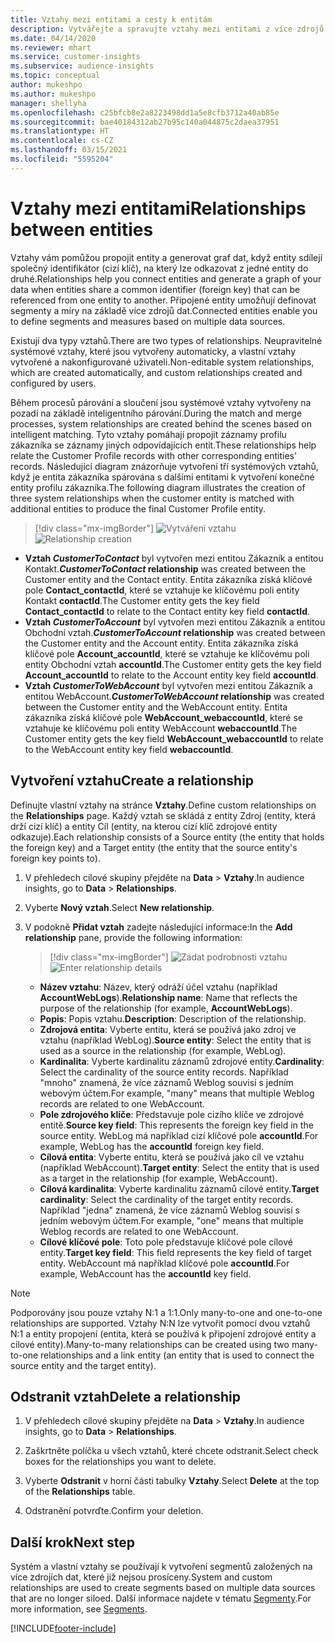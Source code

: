 ```yaml
---
title: Vztahy mezi entitami a cesty k entitám
description: Vytvářejte a spravujte vztahy mezi entitami z více zdrojů dat.
ms.date: 04/14/2020
ms.reviewer: mhart
ms.service: customer-insights
ms.subservice: audience-insights
ms.topic: conceptual
author: mukeshpo
ms.author: mukeshpo
manager: shellyha
ms.openlocfilehash: c25bfcb8e2a8223498dd1a5e8cfb3712a40ab85e
ms.sourcegitcommit: bae40184312ab27b95c140a044875c2daea37951
ms.translationtype: HT
ms.contentlocale: cs-CZ
ms.lasthandoff: 03/15/2021
ms.locfileid: "5595204"
---
```

# <a name="relationships-between-entities"></a><span data-ttu-id="ceeb5-103">Vztahy mezi entitami</span><span class="sxs-lookup"><span data-stu-id="ceeb5-103">Relationships between entities</span></span>

<span data-ttu-id="ceeb5-104">Vztahy vám pomůžou propojit entity a generovat graf dat, když entity sdílejí společný identifikátor (cizí klíč), na který lze odkazovat z jedné entity do druhé.</span><span class="sxs-lookup"><span data-stu-id="ceeb5-104">Relationships help you connect entities and generate a graph of your data when entities share a common identifier (foreign key) that can be referenced from one entity to another.</span></span> <span data-ttu-id="ceeb5-105">Připojené entity umožňují definovat segmenty a míry na základě více zdrojů dat.</span><span class="sxs-lookup"><span data-stu-id="ceeb5-105">Connected entities enable you to define segments and measures based on multiple data sources.</span></span>

<span data-ttu-id="ceeb5-106">Existují dva typy vztahů.</span><span class="sxs-lookup"><span data-stu-id="ceeb5-106">There are two types of relationships.</span></span> <span data-ttu-id="ceeb5-107">Neupravitelné systémové vztahy, které jsou vytvořeny automaticky, a vlastní vztahy vytvořené a nakonfigurované uživateli.</span><span class="sxs-lookup"><span data-stu-id="ceeb5-107">Non-editable system relationships, which are created automatically, and custom relationships created and configured by users.</span></span>

<span data-ttu-id="ceeb5-108">Během procesů párování a sloučení jsou systémové vztahy vytvořeny na pozadí na základě inteligentního párování.</span><span class="sxs-lookup"><span data-stu-id="ceeb5-108">During the match and merge processes, system relationships are created behind the scenes based on intelligent matching.</span></span> <span data-ttu-id="ceeb5-109">Tyto vztahy pomáhají propojit záznamy profilu zákazníka se záznamy jiných odpovídajících entit.</span><span class="sxs-lookup"><span data-stu-id="ceeb5-109">These relationships help relate the Customer Profile records with other corresponding entities' records.</span></span> <span data-ttu-id="ceeb5-110">Následující diagram znázorňuje vytvoření tří systémových vztahů, když je entita zákazníka spárována s dalšími entitami k vytvoření konečné entity profilu zákazníka.</span><span class="sxs-lookup"><span data-stu-id="ceeb5-110">The following diagram illustrates the creation of three system relationships when the customer entity is matched with additional entities to produce the final Customer Profile entity.</span></span>

> [!div class="mx-imgBorder"]
> <span data-ttu-id="ceeb5-111">![Vytváření vztahu](media/relationships-entities-merge.png "Vytváření vztahu")</span><span class="sxs-lookup"><span data-stu-id="ceeb5-111">![Relationship creation](media/relationships-entities-merge.png "Relationship creation")</span></span>

- <span data-ttu-id="ceeb5-112">**Vztah *CustomerToContact*** byl vytvořen mezi entitou Zákazník a entitou Kontakt.</span><span class="sxs-lookup"><span data-stu-id="ceeb5-112">***CustomerToContact* relationship** was created between the Customer entity and the Contact entity.</span></span> <span data-ttu-id="ceeb5-113">Entita zákazníka získá klíčové pole **Contact_contactId**, které se vztahuje ke klíčovému poli entity Kontakt **contactId**.</span><span class="sxs-lookup"><span data-stu-id="ceeb5-113">The Customer entity gets the key field **Contact_contactId** to relate to the Contact entity key field **contactId**.</span></span>
- <span data-ttu-id="ceeb5-114">**Vztah *CustomerToAccount*** byl vytvořen mezi entitou Zákazník a entitou Obchodní vztah.</span><span class="sxs-lookup"><span data-stu-id="ceeb5-114">***CustomerToAccount* relationship** was created between the Customer entity and the Account entity.</span></span> <span data-ttu-id="ceeb5-115">Entita zákazníka získá klíčové pole **Account_accountId**, které se vztahuje ke klíčovému poli entity Obchodní vztah **accountId**.</span><span class="sxs-lookup"><span data-stu-id="ceeb5-115">The Customer entity gets the key field **Account_accountId** to relate to the Account entity key field **accountId**.</span></span>
- <span data-ttu-id="ceeb5-116">**Vztah *CustomerToWebAccount*** byl vytvořen mezi entitou Zákazník a entitou WebAccount.</span><span class="sxs-lookup"><span data-stu-id="ceeb5-116">***CustomerToWebAccount* relationship** was created between the Customer entity and the WebAccount entity.</span></span> <span data-ttu-id="ceeb5-117">Entita zákazníka získá klíčové pole **WebAccount_webaccountId**, které se vztahuje ke klíčovému poli entity WebAccount **webaccountId**.</span><span class="sxs-lookup"><span data-stu-id="ceeb5-117">The Customer entity gets the key field **WebAccount_webaccountId** to relate to the WebAccount entity key field **webaccountId**.</span></span>

## <a name="create-a-relationship"></a><span data-ttu-id="ceeb5-118">Vytvoření vztahu</span><span class="sxs-lookup"><span data-stu-id="ceeb5-118">Create a relationship</span></span>

<span data-ttu-id="ceeb5-119">Definujte vlastní vztahy na stránce **Vztahy**.</span><span class="sxs-lookup"><span data-stu-id="ceeb5-119">Define custom relationships on the **Relationships** page.</span></span> <span data-ttu-id="ceeb5-120">Každý vztah se skládá z entity Zdroj (entity, která drží cizí klíč) a entity Cíl (entity, na kterou cizí klíč zdrojové entity odkazuje).</span><span class="sxs-lookup"><span data-stu-id="ceeb5-120">Each relationship consists of a Source entity (the entity that holds the foreign key) and a Target entity (the entity that the source entity's foreign key points to).</span></span>

1. <span data-ttu-id="ceeb5-121">V přehledech cílové skupiny přejděte na **Data** > **Vztahy**.</span><span class="sxs-lookup"><span data-stu-id="ceeb5-121">In audience insights, go to **Data** > **Relationships**.</span></span>

2. <span data-ttu-id="ceeb5-122">Vyberte **Nový vztah**.</span><span class="sxs-lookup"><span data-stu-id="ceeb5-122">Select **New relationship**.</span></span>

3. <span data-ttu-id="ceeb5-123">V podokně **Přidat vztah** zadejte následující informace:</span><span class="sxs-lookup"><span data-stu-id="ceeb5-123">In the **Add relationship** pane, provide the following information:</span></span>

   > [!div class="mx-imgBorder"]
   > <span data-ttu-id="ceeb5-124">![Zadat podrobnosti vztahu](media/relationships-add.png "Zadat podrobnosti vztahu")</span><span class="sxs-lookup"><span data-stu-id="ceeb5-124">![Enter relationship details](media/relationships-add.png "Enter relationship details")</span></span>

   - <span data-ttu-id="ceeb5-125">**Název vztahu**: Název, který odráží účel vztahu (například **AccountWebLogs**).</span><span class="sxs-lookup"><span data-stu-id="ceeb5-125">**Relationship name**: Name that reflects the purpose of the relationship (for example, **AccountWebLogs**).</span></span>
   - <span data-ttu-id="ceeb5-126">**Popis**: Popis vztahu.</span><span class="sxs-lookup"><span data-stu-id="ceeb5-126">**Description**: Description of the relationship.</span></span>
   - <span data-ttu-id="ceeb5-127">**Zdrojová entita**: Vyberte entitu, která se používá jako zdroj ve vztahu (například WebLog).</span><span class="sxs-lookup"><span data-stu-id="ceeb5-127">**Source entity**: Select the entity that is used as a source in the relationship (for example, WebLog).</span></span>
   - <span data-ttu-id="ceeb5-128">**Kardinalita**: Vyberte kardinalitu záznamů zdrojové entity.</span><span class="sxs-lookup"><span data-stu-id="ceeb5-128">**Cardinality**: Select the cardinality of the source entity records.</span></span> <span data-ttu-id="ceeb5-129">Například "mnoho" znamená, že více záznamů Weblog souvisí s jedním webovým účtem.</span><span class="sxs-lookup"><span data-stu-id="ceeb5-129">For example, "many" means that multiple Weblog records are related to one WebAccount.</span></span>
   - <span data-ttu-id="ceeb5-130">**Pole zdrojového klíče**: Představuje pole cizího klíče ve zdrojové entitě.</span><span class="sxs-lookup"><span data-stu-id="ceeb5-130">**Source key field**: This represents the foreign key field in the source entity.</span></span> <span data-ttu-id="ceeb5-131">WebLog má například cizí klíčové pole **accountId**.</span><span class="sxs-lookup"><span data-stu-id="ceeb5-131">For example, WebLog has the **accountId** foreign key field.</span></span>
   - <span data-ttu-id="ceeb5-132">**Cílová entita**: Vyberte entitu, která se používá jako cíl ve vztahu (například WebAccount).</span><span class="sxs-lookup"><span data-stu-id="ceeb5-132">**Target entity**: Select the entity that is used as a target in the relationship (for example, WebAccount).</span></span>
   - <span data-ttu-id="ceeb5-133">**Cílová kardinalita**: Vyberte kardinalitu záznamů cílové entity.</span><span class="sxs-lookup"><span data-stu-id="ceeb5-133">**Target cardinality**: Select the cardinality of the target entity records.</span></span> <span data-ttu-id="ceeb5-134">Například "jedna" znamená, že více záznamů Weblog souvisí s jedním webovým účtem.</span><span class="sxs-lookup"><span data-stu-id="ceeb5-134">For example, "one" means that multiple Weblog records are related to one WebAccount.</span></span>
   - <span data-ttu-id="ceeb5-135">**Cílové klíčové pole**: Toto pole představuje klíčové pole cílové entity.</span><span class="sxs-lookup"><span data-stu-id="ceeb5-135">**Target key field**: This field represents the key field of target entity.</span></span> <span data-ttu-id="ceeb5-136">WebAccount má například klíčové pole **accountId**.</span><span class="sxs-lookup"><span data-stu-id="ceeb5-136">For example, WebAccount has the **accountId** key field.</span></span>

> [!NOTE]
> <span data-ttu-id="ceeb5-137">Podporovány jsou pouze vztahy N:1 a 1:1.</span><span class="sxs-lookup"><span data-stu-id="ceeb5-137">Only many-to-one and one-to-one relationships are supported.</span></span> <span data-ttu-id="ceeb5-138">Vztahy N:N lze vytvořit pomocí dvou vztahů N:1 a entity propojení (entita, která se používá k připojení zdrojové entity a cílové entity).</span><span class="sxs-lookup"><span data-stu-id="ceeb5-138">Many-to-many relationships can be created using two many-to-one relationships and a link entity (an entity that is used to connect the source entity and the target entity).</span></span>

## <a name="delete-a-relationship"></a><span data-ttu-id="ceeb5-139">Odstranit vztah</span><span class="sxs-lookup"><span data-stu-id="ceeb5-139">Delete a relationship</span></span>

1. <span data-ttu-id="ceeb5-140">V přehledech cílové skupiny přejděte na **Data** > **Vztahy**.</span><span class="sxs-lookup"><span data-stu-id="ceeb5-140">In audience insights, go to **Data** > **Relationships**.</span></span>

2. <span data-ttu-id="ceeb5-141">Zaškrtněte políčka u všech vztahů, které chcete odstranit.</span><span class="sxs-lookup"><span data-stu-id="ceeb5-141">Select check boxes for the relationships you want to delete.</span></span>

3. <span data-ttu-id="ceeb5-142">Vyberte **Odstranit** v horní části tabulky **Vztahy**.</span><span class="sxs-lookup"><span data-stu-id="ceeb5-142">Select **Delete** at the top of the **Relationships** table.</span></span>

4. <span data-ttu-id="ceeb5-143">Odstranění potvrďte.</span><span class="sxs-lookup"><span data-stu-id="ceeb5-143">Confirm your deletion.</span></span>

## <a name="next-step"></a><span data-ttu-id="ceeb5-144">Další krok</span><span class="sxs-lookup"><span data-stu-id="ceeb5-144">Next step</span></span>

<span data-ttu-id="ceeb5-145">Systém a vlastní vztahy se používají k vytvoření segmentů založených na více zdrojích dat, které již nejsou prosíceny.</span><span class="sxs-lookup"><span data-stu-id="ceeb5-145">System and custom relationships are used to create segments based on multiple data sources that are no longer siloed.</span></span> <span data-ttu-id="ceeb5-146">Další informace najdete v tématu [Segmenty](segments.md).</span><span class="sxs-lookup"><span data-stu-id="ceeb5-146">For more information, see [Segments](segments.md).</span></span>


[!INCLUDE[footer-include](../includes/footer-banner.md)]